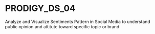 # PRODIGY_DS_04
Analyze and Visualize Sentiments Pattern in Social Media to understand public opinion and attitute toward specific topic or brand 
